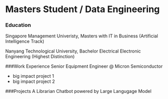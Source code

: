 # Masters Student / Data Engineering

### Education
Singapore Management Univeristy, 
Masters with IT in Business (Artificial Intelligence Track)

Nanyang Technological University,
Bachelor Electrical Electronic Engineering 
(Highest Distinction)

###Work Experience
Senior Equipment Engineer @ Micron Semiconductor
- big impact project 1
- big impact project 2

###Projects
A Librarian Chatbot powered by Large Langugage Model 
